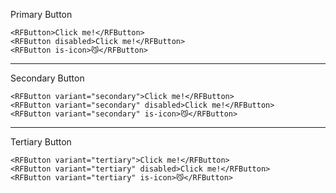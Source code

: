 Primary Button

```vue
<RFButton>Click me!</RFButton>
<RFButton disabled>Click me!</RFButton>
<RFButton is-icon>😼</RFButton>
```

---

Secondary Button

```vue
<RFButton variant="secondary">Click me!</RFButton>
<RFButton variant="secondary" disabled>Click me!</RFButton>
<RFButton variant="secondary" is-icon>😼</RFButton>
```

---

Tertiary Button

```vue
<RFButton variant="tertiary">Click me!</RFButton>
<RFButton variant="tertiary" disabled>Click me!</RFButton>
<RFButton variant="tertiary" is-icon>😼</RFButton>
```
